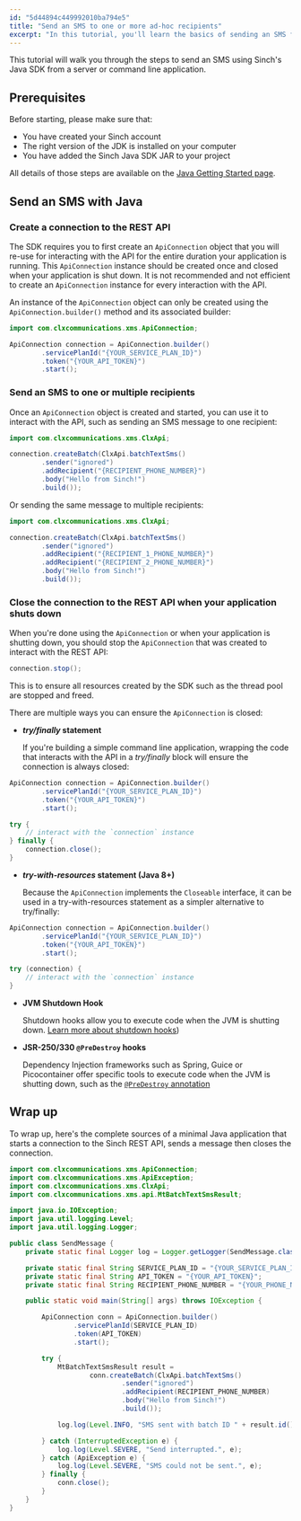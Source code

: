 ```yaml
---
id: "5d44894c449992010ba794e5"
title: "Send an SMS to one or more ad-hoc recipients"
excerpt: "In this tutorial, you'll learn the basics of sending an SMS from a Java application."
---
```

This tutorial will walk you through the steps to send an SMS using Sinch's Java SDK from a server or command line application.

## Prerequisites

Before starting, please make sure that:

 - You have created your Sinch account
 - The right version of the JDK is installed on your computer
 - You have added the Sinch Java SDK JAR to your project

All details of those steps are available on the [Java Getting Started page](doc:java).

## Send an SMS with Java

### Create a connection to the REST API

The SDK requires you to first create an `ApiConnection` object that you will re-use for interacting with the API for the entire duration your application is running. This `ApiConnection` instance should be created once and closed when your application is shut down. It is not recommended and not efficient to create an `ApiConnection` instance for every interaction with the API.

An instance of the `ApiConnection` object can only be created using the `ApiConnection.builder()` method and its associated builder:

```java
import com.clxcommunications.xms.ApiConnection;

ApiConnection connection = ApiConnection.builder()
        .servicePlanId("{YOUR_SERVICE_PLAN_ID}")
        .token("{YOUR_API_TOKEN}")
        .start();
```

### Send an SMS to one or multiple recipients

Once an `ApiConnection` object is created and started, you can use it to interact with the API, such as sending an SMS message to one recipient:

```java
import com.clxcommunications.xms.ClxApi;

connection.createBatch(ClxApi.batchTextSms()
        .sender("ignored")
        .addRecipient("{RECIPIENT_PHONE_NUMBER}")
        .body("Hello from Sinch!")
        .build());
```

Or sending the same message to multiple recipients:

```java
import com.clxcommunications.xms.ClxApi;

connection.createBatch(ClxApi.batchTextSms()
        .sender("ignored")
        .addRecipient("{RECIPIENT_1_PHONE_NUMBER}")
        .addRecipient("{RECIPIENT_2_PHONE_NUMBER}")
        .body("Hello from Sinch!")
        .build());
```

### Close the connection to the REST API when your application shuts down

When you're done using the `ApiConnection` or when your application is shutting down, you should stop the `ApiConnection` that was created to interact with the REST API:

```java
connection.stop();
```

This is to ensure all resources created by the SDK such as the thread pool are stopped and freed. 

There are multiple ways you can ensure the `ApiConnection` is closed:

 - **_try/finally_ statement**
   
   If you're building a simple command line application, wrapping the code that interacts with the API in a _try/finally_ block will ensure the connection is always closed:
   
``` java 
ApiConnection connection = ApiConnection.builder()
        .servicePlanId("{YOUR_SERVICE_PLAN_ID}")
        .token("{YOUR_API_TOKEN}")
        .start();

try {
    // interact with the `connection` instance
} finally {
    connection.close();
}
```

 - **_try-with-resources_ statement (Java 8+)**
  
   Because the `ApiConnection` implements the `Closeable` interface, it can be used in a try-with-resources statement as a simpler alternative to try/finally:
   
``` java 
ApiConnection connection = ApiConnection.builder()
        .servicePlanId("{YOUR_SERVICE_PLAN_ID}")
        .token("{YOUR_API_TOKEN}")
        .start();

try (connection) {
    // interact with the `connection` instance
}
```  
 
 - **JVM Shutdown Hook**
 
   Shutdown hooks allow you to execute code when the JVM is shutting down. [Learn more about shutdown hooks](https://docs.oracle.com/javase/8/docs/api/java/lang/Runtime.html#addShutdownHook-java.lang.Thread-))
 
 - **JSR-250/330 `@PreDestroy` hooks**
 
   Dependency Injection frameworks such as Spring, Guice or Picocontainer offer specific tools to execute code when the JVM is shutting down, such as the [`@PreDestroy` annotation](https://docs.oracle.com/javase/8/docs/api/javax/annotation/PreDestroy.html)
  
## Wrap up

To wrap up, here's the complete sources of a minimal Java application that starts a connection to the Sinch REST API, sends a message then closes the connection.

```java
import com.clxcommunications.xms.ApiConnection;
import com.clxcommunications.xms.ApiException;
import com.clxcommunications.xms.ClxApi;
import com.clxcommunications.xms.api.MtBatchTextSmsResult;

import java.io.IOException;
import java.util.logging.Level;
import java.util.logging.Logger;

public class SendMessage {
    private static final Logger log = Logger.getLogger(SendMessage.class.getName());

    private static final String SERVICE_PLAN_ID = "{YOUR_SERVICE_PLAN_ID}";
    private static final String API_TOKEN = "{YOUR_API_TOKEN}";
    private static final String RECIPIENT_PHONE_NUMBER = "{YOUR_PHONE_NUMBER}";

    public static void main(String[] args) throws IOException {

        ApiConnection conn = ApiConnection.builder()
                .servicePlanId(SERVICE_PLAN_ID)
                .token(API_TOKEN)
                .start();

        try {
            MtBatchTextSmsResult result =
                    conn.createBatch(ClxApi.batchTextSms()
                            .sender("ignored")
                            .addRecipient(RECIPIENT_PHONE_NUMBER)
                            .body("Hello from Sinch!")
                            .build());

            log.log(Level.INFO, "SMS sent with batch ID " + result.id());

        } catch (InterruptedException e) {
            log.log(Level.SEVERE, "Send interrupted.", e);
        } catch (ApiException e) {
            log.log(Level.SEVERE, "SMS could not be sent.", e);
        } finally {
            conn.close();  
        }
    }                
}
```